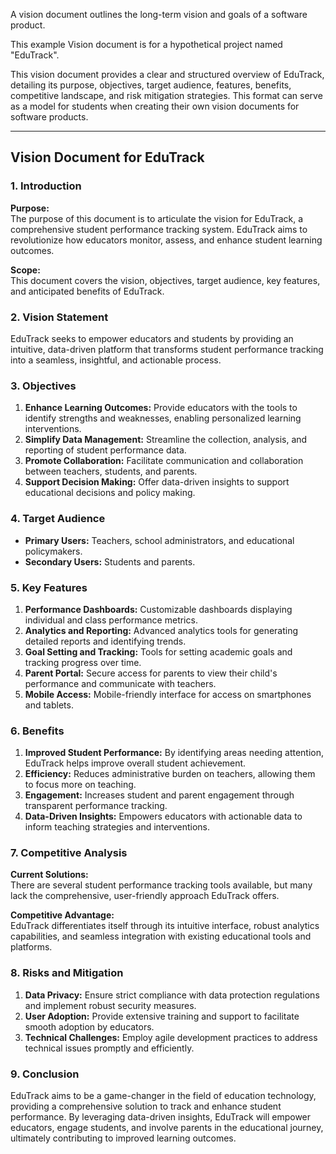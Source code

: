 A vision document outlines the long-term vision and goals of a software product. 

This example Vision document is for a hypothetical project named "EduTrack".

This vision document provides a clear and structured overview of EduTrack, detailing its purpose, objectives, target audience, features, benefits, competitive landscape, and risk mitigation strategies. This format can serve as a model for students when creating their own vision documents for software products.

---

## Vision Document for EduTrack

### 1. Introduction
**Purpose:**  
The purpose of this document is to articulate the vision for EduTrack, a comprehensive student performance tracking system. EduTrack aims to revolutionize how educators monitor, assess, and enhance student learning outcomes.

**Scope:**  
This document covers the vision, objectives, target audience, key features, and anticipated benefits of EduTrack.

### 2. Vision Statement
EduTrack seeks to empower educators and students by providing an intuitive, data-driven platform that transforms student performance tracking into a seamless, insightful, and actionable process.

### 3. Objectives
1. **Enhance Learning Outcomes:** Provide educators with the tools to identify strengths and weaknesses, enabling personalized learning interventions.
2. **Simplify Data Management:** Streamline the collection, analysis, and reporting of student performance data.
3. **Promote Collaboration:** Facilitate communication and collaboration between teachers, students, and parents.
4. **Support Decision Making:** Offer data-driven insights to support educational decisions and policy making.

### 4. Target Audience
- **Primary Users:** Teachers, school administrators, and educational policymakers.
- **Secondary Users:** Students and parents.

### 5. Key Features
1. **Performance Dashboards:** Customizable dashboards displaying individual and class performance metrics.
2. **Analytics and Reporting:** Advanced analytics tools for generating detailed reports and identifying trends.
3. **Goal Setting and Tracking:** Tools for setting academic goals and tracking progress over time.
4. **Parent Portal:** Secure access for parents to view their child's performance and communicate with teachers.
5. **Mobile Access:** Mobile-friendly interface for access on smartphones and tablets.

### 6. Benefits
1. **Improved Student Performance:** By identifying areas needing attention, EduTrack helps improve overall student achievement.
2. **Efficiency:** Reduces administrative burden on teachers, allowing them to focus more on teaching.
3. **Engagement:** Increases student and parent engagement through transparent performance tracking.
4. **Data-Driven Insights:** Empowers educators with actionable data to inform teaching strategies and interventions.

### 7. Competitive Analysis
**Current Solutions:**  
There are several student performance tracking tools available, but many lack the comprehensive, user-friendly approach EduTrack offers.

**Competitive Advantage:**  
EduTrack differentiates itself through its intuitive interface, robust analytics capabilities, and seamless integration with existing educational tools and platforms.

### 8. Risks and Mitigation
1. **Data Privacy:** Ensure strict compliance with data protection regulations and implement robust security measures.
2. **User Adoption:** Provide extensive training and support to facilitate smooth adoption by educators.
3. **Technical Challenges:** Employ agile development practices to address technical issues promptly and efficiently.

### 9. Conclusion
EduTrack aims to be a game-changer in the field of education technology, providing a comprehensive solution to track and enhance student performance. By leveraging data-driven insights, EduTrack will empower educators, engage students, and involve parents in the educational journey, ultimately contributing to improved learning outcomes.


